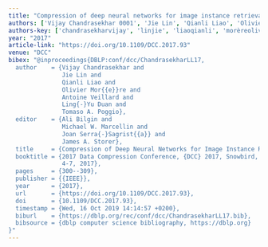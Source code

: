 ```yaml
---
title: "Compression of deep neural networks for image instance retrieval"
authors: ['Vijay Chandrasekhar 0001', 'Jie Lin', 'Qianli Liao', 'Olivier Morère', 'Antoine Veillard', 'Ling-Yu Duan', 'Tomaso A. Poggio']
authors-key: ['chandrasekharvijay', 'linjie', 'liaoqianli', 'morèreolivier', 'veillardantoine', 'duanlingyu', 'a.tomaso']
year: "2017"
article-link: "https://doi.org/10.1109/DCC.2017.93"
venue: "DCC"
bibex: "@inproceedings{DBLP:conf/dcc/ChandrasekharLL17,
  author    = {Vijay Chandrasekhar and
               Jie Lin and
               Qianli Liao and
               Olivier Mor{{e}}re and
               Antoine Veillard and
               Ling{-}Yu Duan and
               Tomaso A. Poggio},
  editor    = {Ali Bilgin and
               Michael W. Marcellin and
               Joan Serra{-}Sagrist{{a}} and
               James A. Storer},
  title     = {Compression of Deep Neural Networks for Image Instance Retrieval},
  booktitle = {2017 Data Compression Conference, {DCC} 2017, Snowbird, UT, USA, April
               4-7, 2017},
  pages     = {300--309},
  publisher = {{IEEE}},
  year      = {2017},
  url       = {https://doi.org/10.1109/DCC.2017.93},
  doi       = {10.1109/DCC.2017.93},
  timestamp = {Wed, 16 Oct 2019 14:14:57 +0200},
  biburl    = {https://dblp.org/rec/conf/dcc/ChandrasekharLL17.bib},
  bibsource = {dblp computer science bibliography, https://dblp.org}
}"
---
```


